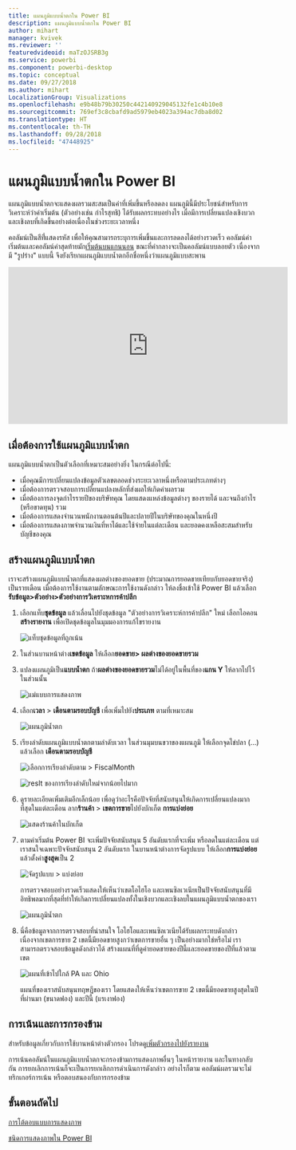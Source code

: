```yaml
---
title: แผนภูมิแบบน้ำตกใน Power BI
description: แผนภูมิแบบน้ำตกใน Power BI
author: mihart
manager: kvivek
ms.reviewer: ''
featuredvideoid: maTzOJSRB3g
ms.service: powerbi
ms.component: powerbi-desktop
ms.topic: conceptual
ms.date: 09/27/2018
ms.author: mihart
LocalizationGroup: Visualizations
ms.openlocfilehash: e9b48b79b30250c442140929045132fe1c4b10e8
ms.sourcegitcommit: 769ef3c8cbafd9ad5979eb4023a394ac7dba8d02
ms.translationtype: HT
ms.contentlocale: th-TH
ms.lasthandoff: 09/28/2018
ms.locfileid: "47448925"
---
```

# <a name="waterfall-charts-in-power-bi"></a>แผนภูมิแบบน้ำตกใน Power BI
แผนภูมิแบบน้ำตกจะแสดงผลรวมสะสมเป็นค่าที่เพิ่มขึ้นหรือลดลง แผนภูมินี้มีประโยชน์สำหรับการวิเคราะห์ว่าค่าเริ่มต้น (ตัวอย่างเช่น กำไรสุทธิ) ได้รับผลกระทบอย่างไร เมื่อมีการเปลี่ยนแปลงเชิงบวก และเชิงลบที่เกิดขึ้นอย่างต่อเนื่องในช่วงระยะเวลาหนึ่ง

คอลัมน์เป็นสีที่่แสดงรหัส เพื่อให้คุณสามารถระบุการเพิ่มขึ้นและการลดลงได้อย่างรวดเร็ว คอลัมน์ค่าเริ่มต้นและคอลัมน์ค่าสุดท้ายมัก[เริ่มต้นบนแกนนอน](https://support.office.com/article/Create-a-waterfall-chart-in-Office-2016-for-Windows-8de1ece4-ff21-4d37-acd7-546f5527f185#BKMK_Float "เริ่มต้นบนแกนนอน") ขณะที่ค่ากลางจะเป็นคอลัมน์แบบลอยตัว เนื่องจากมี "รูปร่าง" แบบนี้ จึงยังเรียกแผนภูมิแบบน้ำตกอีกชื่อหนึ่งว่าแผนภูมิแบบสะพาน

<iframe width="560" height="315" src="https://www.youtube.com/embed/qKRZPBnaUXM" frameborder="0" allow="autoplay; encrypted-media" allowfullscreen></iframe>

## <a name="when-to-use-a-waterfall-chart"></a>เมื่อต้องการใช้แผนภูมิแบบน้ำตก
แผนภูมิแบบน้ำตกเป็นตัวเลือกที่เหมาะสมอย่างยิ่ง ในกรณีต่อไปนี้:

* เมื่อคุณมีการเปลี่ยนแปลงข้อมูลตัวเลขตลอดช่วงระยะเวลาหนึ่งหรือตามประเภทต่างๆ
* เมื่อต้องการตรวจสอบการเปลี่ยนแปลงหลักที่ส่งผลให้เกิดค่าผลรวม
* เมื่อต้องการลงจุดกำไรรายปีของบริษัทคุณ โดยแสดงแหล่งข้อมูลต่างๆ ของรายได้ และจนถึงกำไร (หรือขาดทุน) รวม
* เมื่อต้องการแสดงจำนวนพนักงานตอนต้นปีและปลายปีในบริษัทของคุณในหนึ่งปี
* เมื่อต้องการแสดงภาพจำนวนเงินที่หาได้และใช้จ่ายในแต่ละเดือน และยอดคงเหลือสะสมสำหรับบัญชีของคุณ 

## <a name="create-a-waterfall-chart"></a>สร้างแผนภูมิแบบน้ำตก
เราจะสร้างแผนภูมิแบบน้ำตกที่แสดงผลต่างของยอดขาย (ประมาณการยอดขายเทียบกับยอดขายจริง) เป็นรายเดือน เมื่อต้องการใช้งานตามลักษณะการใช้งานดังกล่าว ให้ลงชื่อเข้าใช้ Power BI แล้วเลือก**รับข้อมูล\>ตัวอย่าง\>ตัวอย่างการวิเคราะหการค้าปลีก** 

1. เลือกแท็บ**ชุดข้อมูล** แล้วเลื่อนไปยังชุดข้อมูล "ตัวอย่างการวิเคราะห์การค้าปลีก" ใหม่  เลือกไอคอน**สร้างรายงาน** เพื่อเปิดชุดข้อมูลในมุมมองการแก้ไขรายงาน 
   
    ![แท็บชุดข้อมูลที่ถูกเน้น](media/power-bi-visualization-waterfall-charts/power-bi-waterfall-report.png)
2. ในส่วนบานหน้าต่าง**เขตข้อมูล** ให้เลือก**ยอดขาย\> ผลต่างของยอดขายรวม** 
3. แปลงแผนภูมิเป็น**แบบน้ำตก** ถ้า**ผลต่างของยอดขายรวม**ไม่ได้อยู่ในพื้นที่ของ**แกน Y** ให้ลากไปไว้ในส่วนนั้น
   
    ![แม่แบบการแสดงภาพ](media/power-bi-visualization-waterfall-charts/convertwaterfall.png)
4. เลือก**เวลา** \> **เดือนตามรอบบัญชี** เพื่อเพิ่มไปยัง**ประเภท** ตามที่เหมาะสม 
   
    ![แผนภูมิน้ำตก](media/power-bi-visualization-waterfall-charts/power-bi-waterfall.png)
5. เรียงลำดับแผนภูมิแบบน้ำตกตามลำดับเวลา ในส่วนมุมบนขวาของแผนภูมิ ให้เลือกจุดไข่ปลา (...) แล้วเลือก **เดือนตามรอบบัญชี**
   
    ![เลือกการเรียงลำดับตาม > FiscalMonth](media/power-bi-visualization-waterfall-charts/power-bi-sort-by.png)
   
    ![reslt ของการเรียงลำดับใหม่จากน้อยไปมาก](media/power-bi-visualization-waterfall-charts/power-bi-waterfall-sorted.png)
6. ดูรายละเอียดเพิ่มเติมอีกเล็กน้อย เพื่อดูว่าอะไรคือปัจจัยที่สนับสนุนให้เกิดการเปลี่ยนแปลงมากที่สุดในแต่ละเดือน ลาก**ร้านค้า** > **เขตการขาย**ไปยังบักเก็ต **การแบ่งย่อย**
   
    ![แสดงร้านค้าในบักเก็ต](media/power-bi-visualization-waterfall-charts/power-bi-waterfall-breakdown.png)
7. ตามค่าเริ่มต้น Power BI จะเพิ่มปัจจัยสนับสนุน 5 อันดับแรกที่จะเพิ่ม หรือลดในแต่ละเดือน แต่เราสนใจเฉพาะปัจจัยสนับสนุน 2 อันดับแรก  ในบานหน้าต่างการจัดรูปแบบ ให้เลือก**การแบ่งย่อย** แล้วตั้งค่า**สูงสุด**เป็น 2
   
    ![จัดรูปแบบ > แบ่งย่อย](media/power-bi-visualization-waterfall-charts/power-bi-waterfall-breakdown-maximum.png)
   
    การตรวจสอบอย่างรวดเร็วแสดงให้เห็นว่าเขตโอไฮโอ และเพนซิลเวเนียเป็นปัจจัยสนับสนุนที่มีอิทธิพลมากที่สุดที่ทำให้เกิดการเปลี่ยนแปลงทั้งในเชิงบวกและเชิงลบในแผนภูมิแบบน้ำตกของเรา 
   
    ![แผนภูมิน้ำตก](media/power-bi-visualization-waterfall-charts/power-bi-waterfall-axis.png)
8. นี่คือข้อมูลจากการตรวจสอบที่น่าสนใจ โอไฮโอและเพนซิลเวเนียได้รับผลกระทบดังกล่าว เนื่องจากเขตการขาย 2 เขตนี้มียอดขายสูงกว่าเขตการขายอื่น ๆ เป็นอย่างมากใช่หรือไม่  เราสามารถตรวจสอบข้อมูลดังกล่าวได้ สร้างแผนที่ที่ดูค่ายอดขายของปีนี้และยอดขายของปีที่แล้วตามเขต  
   
    ![แผนที่เข้าไปใกล้ PA และ Ohio](media/power-bi-visualization-waterfall-charts/power-bi-map.png)
   
    แผนที่ของเราสนับสนุนทฤษฎีของเรา  โดยแสดงให้เห็นว่าเขตการขาย 2 เขตนี้มียอดขายสูงสุดในปีที่ผ่านมา (ขนาดฟอง) และปีนี้ (แรเงาฟอง)

## <a name="highlighting-and-cross-filtering"></a>การเน้นและการกรองข้าม
สำหรับข้อมูลเกี่ยวกับการใช้บานหน้าต่างตัวกรอง โปรดดู[เพิ่มตัวกรองไปยังรายงาน](../power-bi-report-add-filter.md)

การเน้นคอลัมน์ในแผนภูมิแบบน้ำตกจะกรองข้ามการแสดงภาพอื่นๆ ในหน้ารายงาน และในทางกลับกัน การยกเลิกการเน้นก็จะเป็นการยกเลิกการดำเนินการดังกล่าว อย่างไรก็ตาม คอลัมน์ผลรวมจะไม่ทริกเกอร์การเน้น หรือตอบสนองกับการกรองข้าม

## <a name="next-steps"></a>ขั้นตอนถัดไป

[การโต้ตอบแบบการแสดงภาพ](../service-reports-visual-interactions.md)

[ชนิดการแสดงภาพใน Power BI](power-bi-visualization-types-for-reports-and-q-and-a.md)